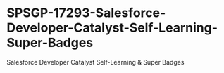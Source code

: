 # SPSGP-17293-Salesforce-Developer-Catalyst-Self-Learning-Super-Badges
Salesforce Developer Catalyst Self-Learning &amp; Super Badges
